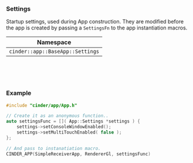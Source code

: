 ### Settings

Startup settings, used during App construction. They are modified before the app is created by passing a `SettingsFn` to the app instantiation macros.

| Namespace |
|------------
| `cinder::app::BaseApp::Settings`

<br>
<br>
<br>

### Example

```cpp
#include "cinder/app/App.h"

// Create it as an anonymous function..
auto settingsFunc = []( App::Settings *settings ) {
	settings->setConsoleWindowEnabled();
	settings->setMultiTouchEnabled( false );
};

// And pass to instanatiation macro.
CINDER_APP(SimpleReceiverApp, RendererGl, settingsFunc)
```
